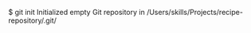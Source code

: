 $ git init
Initialized empty Git repository in /Users/skills/Projects/recipe-repository/.git/
```


